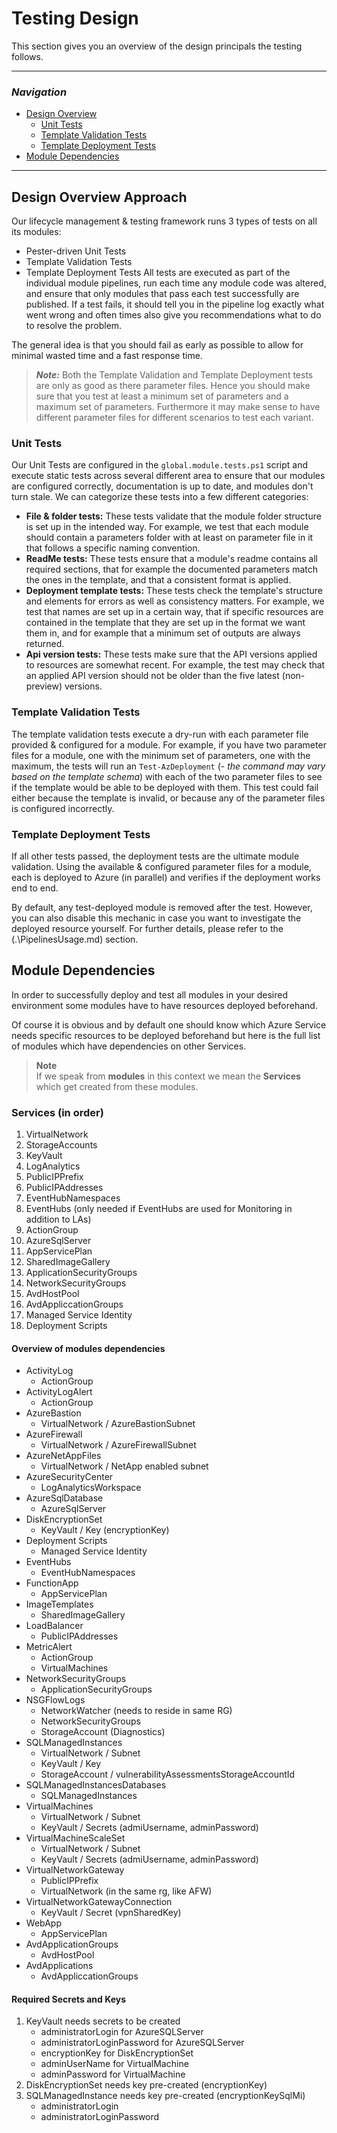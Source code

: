 # Testing Design

This section gives you an overview of the design principals the testing follows.

---
### _Navigation_
- [Design Overview](#Design-Overview)
  - [Unit Tests](#unit-tests)
  - [Template Validation Tests](#template-validation-tests)
  - [Template Deployment Tests](#template-deployment-tests)
- [Module Dependencies](#Module-Dependencies)
---


## Design Overview  Approach

Our lifecycle management & testing framework runs 3 types of tests on all its modules:
- Pester-driven Unit Tests
- Template Validation Tests
- Template Deployment Tests
All tests are executed as part of the individual module pipelines, run each time any module code was altered, and ensure that only modules that pass each test successfully are published. If a test fails, it should tell you in the pipeline log exactly what went wrong and often times also give you recommendations what to do to resolve the problem.

The general idea is that you should fail as early as possible to allow for minimal wasted time and a fast response time.

> ***Note:*** Both the Template Validation and Template Deployment tests are only as good as there parameter files. Hence you should make sure that you test at least a minimum set of parameters and a maximum set of parameters. Furthermore it may make sense to have different parameter files for different scenarios to test each variant.

### Unit Tests
Our Unit Tests are configured in the `global.module.tests.ps1` script and execute static tests across several different area to ensure that our modules are configured correctly, documentation is up to date, and modules don't turn stale.
We can categorize these tests into a few different categories:

- **File & folder tests:** These tests validate that the module folder structure is set up in the intended way. For example, we test that each module should contain a parameters folder with at least on parameter file in it that follows a specific naming convention.
- **ReadMe tests:** These tests ensure that a module's readme contains all required sections, that for example the documented parameters match the ones in the template, and that a consistent format is applied.
- **Deployment template tests:** These tests check the template's structure and elements for errors as well as consistency matters. For example, we test that names are set up in a certain way, that if specific resources are contained in the template that they are set up in the format we want them in, and for example that a minimum set of outputs are always returned.
- **Api version tests:** These tests make sure that the API versions applied to resources are somewhat recent. For example, the test may check that an applied API version should not be older than the five latest (non-preview) versions.

### Template Validation Tests
The template validation tests execute a dry-run with each parameter file provided & configured for a module. For example, if you have two parameter files for a module, one with the minimum set of parameters, one with the maximum, the tests will run an `Test-AzDeployment` (_- the command may vary based on the template schema_) with each of the two parameter files to see if the template would be able to be deployed with them. This test could fail either because the template is invalid, or because any of the parameter files is configured incorrectly.

### Template Deployment Tests
If all other tests passed, the deployment tests are the ultimate module validation. Using the available & configured parameter files for a module, each is deployed to Azure (in parallel) and verifies if the deployment works end to end.

By default, any test-deployed module is removed after the test. However, you can also disable this mechanic in case you want to investigate the deployed resource yourself. For further details, please refer to the (.\PipelinesUsage.md) section.

## Module Dependencies
In order to successfully deploy and test all modules in your desired environment some modules have to have resources deployed beforehand.

Of course it is obvious and by default one should know which Azure Service needs specific resources to be deployed beforehand but here is the full list of modules which have dependencies on other Services.

> **Note**<br>
If we speak from **modules** in this context we mean the **Services** which get created from these modules.

### Services (in order)
1. VirtualNetwork
1. StorageAccounts
1. KeyVault
1. LogAnalytics
1. PublicIPPrefix
1. PublicIPAddresses
1. EventHubNamespaces
1. EventHubs (only needed if EventHubs are used for Monitoring in addition to LAs)
1. ActionGroup
1. AzureSqlServer
1. AppServicePlan
1. SharedImageGallery
1. ApplicationSecurityGroups
1. NetworkSecurityGroups
1. AvdHostPool
1. AvdAppliccationGroups
1. Managed Service Identity
1. Deployment Scripts

#### Overview of modules dependencies

- ActivityLog
  - ActionGroup
- ActivityLogAlert
  - ActionGroup
- AzureBastion
  - VirtualNetwork / AzureBastionSubnet
- AzureFirewall
  - VirtualNetwork / AzureFirewallSubnet
- AzureNetAppFiles
  - VirtualNetwork / NetApp enabled subnet
- AzureSecurityCenter
  - LogAnalyticsWorkspace
- AzureSqlDatabase
  - AzureSqlServer
- DiskEncryptionSet
  - KeyVault / Key (encryptionKey)
- Deployment Scripts
  - Managed Service Identity
- EventHubs
  - EventHubNamespaces
- FunctionApp
  - AppServicePlan
- ImageTemplates
  - SharedImageGallery
- LoadBalancer
  - PublicIPAddresses
- MetricAlert
  - ActionGroup
  - VirtualMachines
- NetworkSecurityGroups
  - ApplicationSecurityGroups
- NSGFlowLogs
  - NetworkWatcher (needs to reside in same RG)
  - NetworkSecurityGroups
  - StorageAccount (Diagnostics)
- SQLManagedInstances
  - VirtualNetwork / Subnet
  - KeyVault / Key
  - StorageAccount / vulnerabilityAssessmentsStorageAccountId
- SQLManagedInstancesDatabases
  - SQLManagedInstances
- VirtualMachines
  - VirtualNetwork / Subnet
  - KeyVault / Secrets (admiUsername, adminPassword)
- VirtualMachineScaleSet
  - VirtualNetwork / Subnet
  - KeyVault / Secrets (admiUsername, adminPassword)
- VirtualNetworkGateway
  - PublicIPPrefix
  - VirtualNetwork (in the same rg, like AFW)
- VirtualNetworkGatewayConnection
  - KeyVault / Secret (vpnSharedKey)
- WebApp
  - AppServicePlan
- AvdApplicationGroups
  - AvdHostPool
- AvdApplications
  - AvdAppliccationGroups

#### Required Secrets and Keys

1. KeyVault needs secrets to be created
   - administratorLogin for AzureSQLServer
   - administratorLoginPassword for AzureSQLServer
   - encryptionKey for DiskEncryptionSet
   - adminUserName for VirtualMachine
   - adminPassword for VirtualMachine
1. DiskEncryptionSet needs key pre-created (encryptionKey)
1. SQLManagedInstance needs key pre-created (encryptionKeySqlMi)
   - administratorLogin
   - administratorLoginPassword
